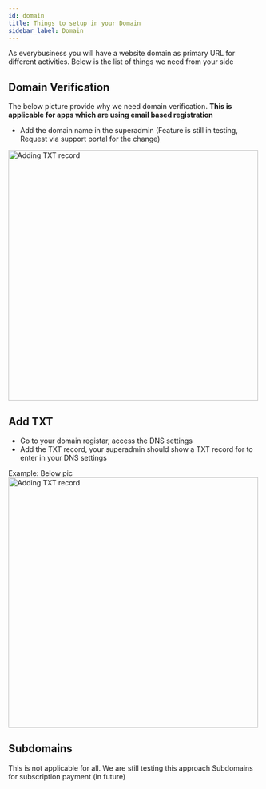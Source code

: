 ```yaml
---
id: domain
title: Things to setup in your Domain
sidebar_label: Domain
---
```

As everybusiness you will have a website domain as primary URL for different activities. Below is the list of things we need from your side

## Domain Verification 
The below picture provide why we need domain verification. **This is applicable for apps which are using email based registration**
- Add the domain name in the superadmin (Feature is still in testing, Request via support portal for the change)

<img src="/img/verifydomain.png" alt="Adding TXT record" width="500"/>
  
## Add TXT 
- Go to your domain registar, access the DNS settings 
- Add the TXT record, your superadmin should show a TXT record for to enter in your DNS settings 

Example: Below pic
<img src="/img/addingtxt.png" alt="Adding TXT record" width="500"/>


## Subdomains 
This is not applicable for all. We are still testing this approach 
Subdomains for subscription payment (in future)



